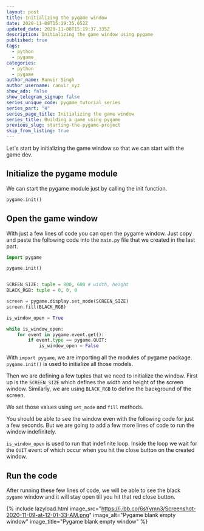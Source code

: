 ```yaml
---
layout: post
title: Initializing the pygame window
date: 2020-11-08T15:19:35.652Z
updated_date: 2020-11-08T15:19:37.335Z
description: Initializing the game window using pygame
published: true
tags:
  - python
  - pygame
categories:
  - python
  - pygame
author_name: Ranvir Singh
author_username: ranvir_xyz
show_ads: false
show_telegram_signup: false
series_unique_code: pygame_tutorial_series
series_part: "4"
series_page_title: Initializing the game window
series_title: Building a game using pygame
previous_slug: starting-the-pygame-project
skip_from_listing: true
---
```

Let's start by initializing the game window so that we can start with the game dev.

## Initialize the pygame module

We can start the pygame module just by calling the init function.

```python
pygame.init()
```

## Open the game window

With just a few lines of code you can open the pygame window. Just copy and paste the following code into the `main.py` file that we created in the last part.

```python
import pygame

pygame.init()


SCREEN_SIZE: tuple = 800, 600 # width, height
BLACK_RGB: tuple = 0, 0, 0

screen = pygame.display.set_mode(SCREEN_SIZE)
screen.fill(BLACK_RGB)

is_window_open = True

while is_window_open:
    for event in pygame.event.get():
        if event.type == pygame.QUIT:
            is_window_open = False
``` 

With `import pygame`, we are importing all the modules of pygame package. `pygame.init()` is used to initialize all those models.

Then we are defining a few tuples that we need to initialize the window. First up is the `SCREEN_SIZE` which defines the width and height of the screen window. Similarly, we are using `BLACK_RGB` to define the background of the screen.

We set those values using `set_mode` and `fill` methods.

You should be able to see the window even with the following code for just a few seconds. But we are going to add a few more lines of code to run the window indefinitely.

`is_window_open` is used to run that indefinite loop. Inside the loop we wait for the `QUIT` event of which occur when you hit the close button on the created window.

## Run the code

After running these few lines of code, we will be able to see the black `pygame` window and it will stay open till you hit that red close button.

{% include lazyload.html image_src="https://i.ibb.co/6sYymn3/Screenshot-2020-11-09-at-12-01-33-AM.png" image_alt="Pygame blank empty window" image_title="Pygame blank empty window" %}